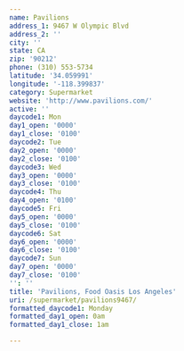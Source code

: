 ```yaml
---
name: Pavilions
address_1: 9467 W Olympic Blvd
address_2: ''
city: ''
state: CA
zip: '90212'
phone: (310) 553-5734
latitude: '34.059991'
longitude: '-118.399837'
category: Supermarket
website: 'http://www.pavilions.com/'
active: ''
daycode1: Mon
day1_open: '0000'
day1_close: '0100'
daycode2: Tue
day2_open: '0000'
day2_close: '0100'
daycode3: Wed
day3_open: '0000'
day3_close: '0100'
daycode4: Thu
day4_open: '0100'
daycode5: Fri
day5_open: '0000'
day5_close: '0100'
daycode6: Sat
day6_open: '0000'
day6_close: '0100'
daycode7: Sun
day7_open: '0000'
day7_close: '0100'
'': ''
title: 'Pavilions, Food Oasis Los Angeles'
uri: /supermarket/pavilions9467/
formatted_daycode1: Monday
formatted_day1_open: 0am
formatted_day1_close: 1am

---
```

